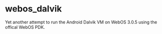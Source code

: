 webos_dalvik
============

Yet another attempt to run the Android Dalvik VM on WebOS 3.0.5 using the offical WebOS PDK.